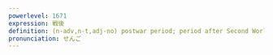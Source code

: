 ```yaml
---
powerlevel: 1671
expression: 戦後
definition: (n-adv,n-t,adj-no) postwar period; period after Second World War; (P)
pronunciation: せんご
---
```

